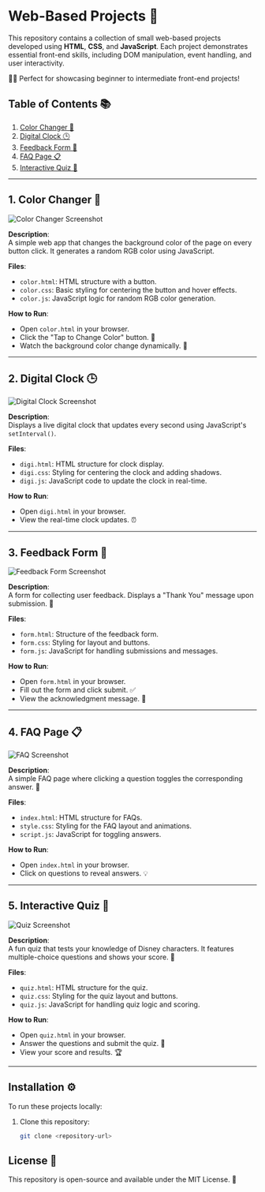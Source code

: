 # Web-Based Projects 🚀

This repository contains a collection of small web-based projects developed using **HTML**, **CSS**, and **JavaScript**. Each project demonstrates essential front-end skills, including DOM manipulation, event handling, and user interactivity. 

👨‍💻 Perfect for showcasing beginner to intermediate front-end projects!

## Table of Contents 📚

1. [Color Changer 🎨](#color-changer)
2. [Digital Clock 🕒](#digital-clock)
3. [Feedback Form 📝](#feedback-form)
4. [FAQ Page 📋](#faq-page)
5. [Interactive Quiz 🧠](#interactive-quiz)

---

## 1. Color Changer 🎨

![Color Changer Screenshot](./Easy/screenshots/color.png)

**Description**:  
A simple web app that changes the background color of the page on every button click. It generates a random RGB color using JavaScript.

**Files**:
- `color.html`: HTML structure with a button.
- `color.css`: Basic styling for centering the button and hover effects.
- `color.js`: JavaScript logic for random RGB color generation.

**How to Run**:
- Open `color.html` in your browser.
- Click the "Tap to Change Color" button. 🎉
- Watch the background color change dynamically. 🌈

---

## 2. Digital Clock 🕒

![Digital Clock Screenshot](./Easy/screenshots/digi-clock.png)

**Description**:  
Displays a live digital clock that updates every second using JavaScript's `setInterval()`.

**Files**:
- `digi.html`: HTML structure for clock display.
- `digi.css`: Styling for centering the clock and adding shadows.
- `digi.js`: JavaScript code to update the clock in real-time.

**How to Run**:
- Open `digi.html` in your browser.
- View the real-time clock updates. ⏰

---

## 3. Feedback Form 📝

![Feedback Form Screenshot](./Easy/screenshots/form.png)

**Description**:  
A form for collecting user feedback. Displays a "Thank You" message upon submission. 🎉

**Files**:
- `form.html`: Structure of the feedback form.
- `form.css`: Styling for layout and buttons.
- `form.js`: JavaScript for handling submissions and messages.

**How to Run**:
- Open `form.html` in your browser.
- Fill out the form and click submit. ✅
- View the acknowledgment message. 🙌

---

## 4. FAQ Page 📋

![FAQ Screenshot](./easy/screenshots/FAQ.png)

**Description**:  
A simple FAQ page where clicking a question toggles the corresponding answer. 🤔

**Files**:
- `index.html`: HTML structure for FAQs.
- `style.css`: Styling for the FAQ layout and animations.
- `script.js`: JavaScript for toggling answers.

**How to Run**:
- Open `index.html` in your browser.
- Click on questions to reveal answers. 💡

---

## 5. Interactive Quiz 🧠

![Quiz Screenshot](./Easy/screenshots/quiz.png)

**Description**:  
A fun quiz that tests your knowledge of Disney characters. It features multiple-choice questions and shows your score. 🎯

**Files**:
- `quiz.html`: HTML structure for the quiz.
- `quiz.css`: Styling for the quiz layout and buttons.
- `quiz.js`: JavaScript for handling quiz logic and scoring.

**How to Run**:
- Open `quiz.html` in your browser.
- Answer the questions and submit the quiz. 📝
- View your score and results. 🏆

---

## Installation ⚙️

To run these projects locally:

1. Clone this repository:
   ```bash
   git clone <repository-url>


## License 📄

This repository is open-source and available under the MIT License. 🥳